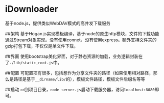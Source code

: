 iDownloader
===========

基于node.js，提供类似WebDAV模式的高并发下载服务

##架构
基于Hogan.js实现模板编译，基于node的原生http模块，文件的下载功能通过Stream对象实现。没有使用connet，没有使用express。额外支持文件夹的gzip打包下载，不仅仅是单文件下载。

##界面
使用bootstrap美化界面，对于静态资源的加载，业务逻辑封装在了`./lib/static_root.js`中。

##配置
可配置项有很多，包括想作为分享文件夹的路径（如果使用相对路径，那么是路径是基于`__dirname/lib/`的），模板文件路径，模板文件后缀名等等

##启动
`cd`到项目目录，`node server.js`启动下载服务器，访问`localhost:8080`即可。
